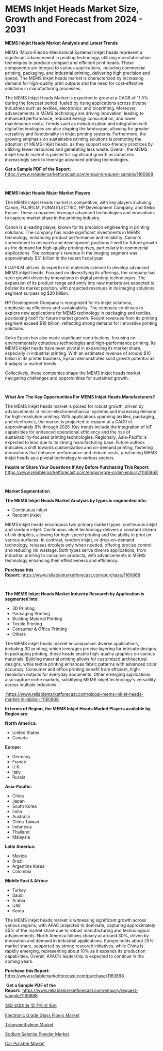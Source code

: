 <p><h1>MEMS Inkjet Heads Market Size, Growth and Forecast from 2024 - 2031</h1></p><p><strong>MEMS Inkjet Heads Market Analysis and Latest Trends</strong></p>
<p><p>MEMS (Micro-Electro-Mechanical Systems) inkjet heads represent a significant advancement in printing technology, utilizing microfabrication techniques to produce compact and efficient print heads. These components are integral to various applications, including commercial printing, packaging, and industrial printing, delivering high precision and speed. The MEMS inkjet heads market is characterized by increasing demand for high-quality print outputs and the need for cost-effective solutions in manufacturing processes.</p><p>The MEMS Inkjet Heads Market is expected to grow at a CAGR of 11.5% during the forecast period, fueled by rising applications across diverse industries such as textiles, electronics, and bioprinting. Moreover, advancements in MEMS technology are driving innovation, leading to enhanced performance, reduced energy consumption, and lower maintenance costs. Trends such as miniaturization and integration with digital technologies are also shaping the landscape, allowing for greater versatility and functionality in inkjet printing systems. Furthermore, the growing emphasis on sustainable printing solutions is promoting the adoption of MEMS inkjet heads, as they support eco-friendly practices by utilizing fewer resources and generating less waste. Overall, the MEMS inkjet heads market is poised for significant growth as industries increasingly seek to leverage advanced printing technologies.</p></p>
<p><strong>Get a Sample PDF of the Report:&nbsp;</strong> <a href="https://www.reliablemarketforecast.com/enquiry/request-sample/1160868">https://www.reliablemarketforecast.com/enquiry/request-sample/1160868</a></p>
<p>&nbsp;</p>
<p><strong>MEMS Inkjet Heads Major Market Players</strong></p>
<p><p>The MEMS Inkjet Heads market is competitive, with key players including Canon, FUJIFILM, FUNAI ELECTRIC, HP Development Company, and Seiko Epson. These companies leverage advanced technologies and innovations to capture market share in the printing industry.</p><p>Canon is a leading player, known for its precision engineering in printing solutions. The company has made significant investments in MEMS technology, enhancing product performance and reliability. Canon's commitment to research and development positions it well for future growth as the demand for high-quality printing rises, particularly in commercial applications. The company's revenue in the imaging segment was approximately $31 billion in the recent fiscal year.</p><p>FUJIFILM utilizes its expertise in materials science to develop advanced MEMS inkjet heads. Focused on diversifying its offerings, the company has seen growth driven by innovations in digital printing technologies. The expansion of its product range and entry into new markets are expected to bolster its market position, with projected revenues in its imaging solutions segment surpassing $20 billion.</p><p>HP Development Company is recognized for its inkjet solutions, emphasizing efficiency and sustainability. The company continues to explore new applications for MEMS technology in packaging and textiles, positioning itself for future market growth. Recent revenues from its printing segment exceed $19 billion, reflecting strong demand for innovative printing solutions.</p><p>Seiko Epson has also made significant contributions, focusing on environmentally conscious technologies and high-performance printing. Its MEMS inkjet heads have been pivotal in expanding its market share, especially in industrial printing. With an estimated revenue of around $10 billion in its printer business, Epson demonstrates solid growth potential as it adapts to market trends.</p><p>Collectively, these companies shape the MEMS inkjet heads market, navigating challenges and opportunities for sustained growth.</p></p>
<p>&nbsp;</p>
<p><strong>What Are The Key Opportunities For MEMS Inkjet Heads Manufacturers?</strong></p>
<p><p>The MEMS inkjet heads market is poised for robust growth, driven by advancements in micro-electromechanical systems and increasing demand for high-resolution printing. With applications spanning textiles, packaging, and electronics, the market is projected to expand at a CAGR of approximately 8% through 2028. Key trends include the integration of IoT capabilities for enhanced operational efficiency and the rise of sustainability-focused printing technologies. Regionally, Asia-Pacific is expected to lead due to its strong manufacturing base. Future outlook indicates a shift towards customization and on-demand printing, fostering innovations that enhance performance and reduce costs, positioning MEMS inkjet heads as a pivotal technology in various sectors.</p></p>
<p><strong>Inquire or Share Your Questions If Any Before Purchasing This Report:</strong> <a href="https://www.reliablemarketforecast.com/enquiry/pre-order-enquiry/1160868">https://www.reliablemarketforecast.com/enquiry/pre-order-enquiry/1160868</a></p>
<p>&nbsp;</p>
<p><strong>Market Segmentation</strong></p>
<p><strong>The MEMS Inkjet Heads Market Analysis by types is segmented into:</strong></p>
<p><ul><li>Continuous Inkjet</li><li>Random Inkjet</li></ul></p>
<p><p>MEMS inkjet heads encompass two primary market types: continuous inkjet and random inkjet. Continuous inkjet technology delivers a constant stream of ink droplets, allowing for high-speed printing and the ability to print on various surfaces. In contrast, random inkjet, or drop-on-demand technology, releases droplets only when needed, offering precise control and reducing ink wastage. Both types serve diverse applications, from industrial printing to consumer products, with advancements in MEMS technology enhancing their effectiveness and efficiency.</p></p>
<p><strong>Purchase this Report:&nbsp;</strong><a href="https://www.reliablemarketforecast.com/purchase/1160868">https://www.reliablemarketforecast.com/purchase/1160868</a></p>
<p>&nbsp;</p>
<p><strong>The MEMS Inkjet Heads Market Industry Research by Application is segmented into:</strong></p>
<p><ul><li>3D Printing</li><li>Packaging Printing</li><li>Building Material Printing</li><li>Textile Printing</li><li>Consumer & Office Printing</li><li>Others</li></ul></p>
<p><p>The MEMS inkjet heads market encompasses diverse applications, including 3D printing, which leverages precise layering for intricate designs. In packaging printing, these heads enable high-quality graphics on various materials. Building material printing allows for customized architectural designs, while textile printing enhances fabric patterns with advanced color accuracy. Consumer and office printing benefit from efficient, high-resolution outputs for everyday documents. Other emerging applications also capture niche markets, solidifying MEMS inkjet technology's versatility across multiple industries.</p></p>
<p><a href="https://www.reliablemarketforecast.com/global-mems-inkjet-heads-market-in-global-r1160868">&nbsp;https://www.reliablemarketforecast.com/global-mems-inkjet-heads-market-in-global-r1160868</a></p>
<p><strong>In terms of Region, the MEMS Inkjet Heads Market Players available by Region are:</strong></p>
<p>
    <p> <strong> North America: </strong>
        <ul>
            <li>United States</li>
            <li>Canada</li>
        </ul>
        </p> 
    <p> <strong> Europe: </strong>
        <ul>
            <li>Germany</li>
            <li>France</li>
            <li>U.K.</li>
            <li>Italy</li>
            <li>Russia</li>
        </ul>
        </p> 
    <p> <strong> Asia-Pacific: </strong>
        <ul>
            <li>China</li>
            <li>Japan</li>
            <li>South Korea</li>
            <li>India</li>
            <li>Australia</li>
            <li>China Taiwan</li>
            <li>Indonesia</li>
            <li>Thailand</li>
            <li>Malaysia</li>
        </ul>
        </p> 
    <p> <strong> Latin America: </strong>
        <ul>
            <li>Mexico</li>
            <li>Brazil</li>
            <li>Argentina Korea</li>
            <li>Colombia</li>
        </ul>
        </p> 
    <p> <strong> Middle East & Africa: </strong>
        <ul>
            <li>Turkey</li>
            <li>Saudi</li>
            <li>Arabia</li>
            <li>UAE</li>
            <li>Korea</li>
        </ul>
    </p>
    </p>
<p><p>The MEMS inkjet heads market is witnessing significant growth across various regions, with APAC projected to dominate, capturing approximately 35% of the market share due to robust manufacturing and technological advancements. North America follows closely at around 30%, driven by innovation and demand in industrial applications. Europe holds about 25% market share, supported by strong research initiatives, while China is rapidly emerging, representing about 10% as it expands its production capabilities. Overall, APAC's leadership is expected to continue in the coming years.</p></p>
<p><strong>Purchase this Report: </strong><a href="https://www.reliablemarketforecast.com/purchase/1160868">https://www.reliablemarketforecast.com/purchase/1160868</a></p>
<p>&nbsp;<strong>Get a Sample PDF of the Report:&nbsp;&nbsp;</strong><a href="https://www.reliablemarketforecast.com/enquiry/request-sample/1160868">https://www.reliablemarketforecast.com/enquiry/request-sample/1160868</a></p>
<p><strong></strong></p>
<p><p><a href="https://medium.com/@stephpinkney/%EC%95%8C%EB%A3%A8%EB%AF%B8%EB%8A%84-%EB%82%98%EC%9D%B4%ED%8A%B8%EB%9D%BC%EC%9D%B4%EB%93%9C-%EC%97%B4%EC%A0%84%EB%8F%84%EC%84%B1-%ED%95%84%EB%9F%AC-%EC%8B%9C%EC%9E%A5-%EA%B7%9C%EB%AA%A8%EB%8A%94-%EC%97%B0%ED%8F%89%EA%B7%A0-%EC%84%B1%EC%9E%A5%EB%A5%A0-cagr-14-1-%EB%A1%9C-81f9f872df30">질화 알루미늄 열 전도성 필러</a></p><p><a href="https://github.com/BryceTownsendr/Market-Research-Report-List-6/blob/main/electronic-grade-glass-fibers-market.md">Electronic Grade Glass Fibers Market</a></p><p><a href="https://issuu.com/reportprime-2/docs/trioxymethylene-market-size-2030.pp_a8bc0d929413fe">Trioxymethylene Market</a></p><p><a href="https://issuu.com/reportprime-2/docs/sodium-selenite-powder-market-size-_7c19cbe4a74355">Sodium Selenite Powder Market</a></p><p><a href="https://www.linkedin.com/pulse/car-polisher-market-report-product-type-electrical-polisherpneumatic-v8lee?trackingId=CJTQuSc1T8%2B%2Bb%2F1rGJEmpA%3D%3D">Car Polisher Market</a></p></p>